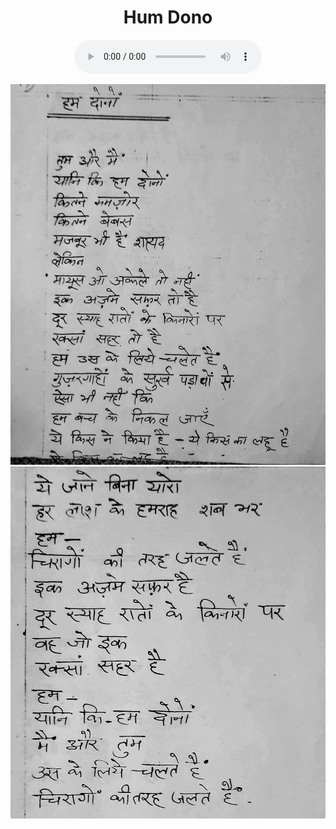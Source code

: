 <center>
<h1>Hum Dono</h1>
<figure>
    <audio
       controls
       src="./dadi_humDono.mp3">
          Your browser does not support the
          <code>audio</code> element.
    </audio>
</figure>

![](./7_humDono.jpg)
![](./8_humDono.jpg)
</center>
